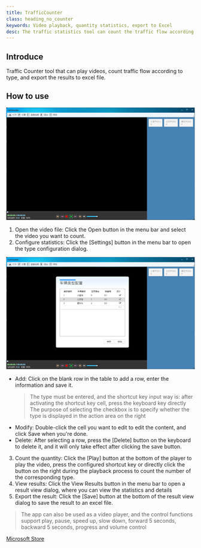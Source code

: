 ```yaml
---
title: TrafficCounter
class: heading_no_counter
keywords: Video playback, quantity statistics, export to Excel
desc: The traffic statistics tool can count the traffic flow according to the specified classification through the video, and export the results.
---
```


## Introduce
Traffic Counter tool that can play videos, count traffic flow according to type, and export the results to excel file.

## How to use
![](../assets/images/UsefulTools/Count1.png)

1. Open the video file: Click the Open button in the menu bar and select the video you want to count.
2. Configure statistics: Click the [Settings] button in the menu bar to open the type configuration dialog.
   
![](../assets/images/UsefulTools/Count2.png)
* Add: Click on the blank row in the table to add a row, enter the information and save it.
  > The type must be entered, and the shortcut key input way is: after activating the shortcut key cell, press the keyboard key directly
  > The purpose of selecting the checkbox is to specify whether the type is displayed in the action area on the right
* Modify: Double-click the cell you want to edit to edit the content, and click Save when you're done.
* Delete: After selecting a row, press the [Delete] button on the keyboard to delete it, and it will only take effect after clicking the save button.

3. Count the quantity: Click the [Play] button at the bottom of the player to play the video, press the configured shortcut key or directly click the button on the right during the playback process to count the number of the corresponding type.
4. View results: Click the View Results button in the menu bar to open a result view dialog, where you can view the statistics and details
5. Export the result: Click the [Save] button at the bottom of the result view dialog to save the result to an excel file.
   
> The app can also be used as a video player, and the control functions support play, pause, speed up, slow down, forward 5 seconds, backward 5 seconds, progress and volume control

[Microsoft Store](https://apps.microsoft.com/detail/9NW2XDGDKZHM)